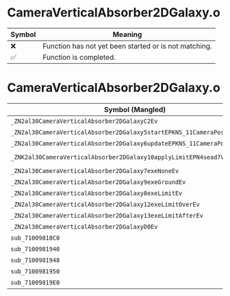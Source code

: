 # CameraVerticalAbsorber2DGalaxy.o
| Symbol | Meaning 
| ------------- | ------------- 
| :x: | Function has not yet been started or is not matching. 
| :white_check_mark: | Function is completed. 


# CameraVerticalAbsorber2DGalaxy.o
| Symbol (Mangled) | Symbol (Demangled) | Decompiled? |
| ------------- |  ------------- | ------------- |
| `_ZN2al30CameraVerticalAbsorber2DGalaxyC2Ev` | `al::CameraVerticalAbsorber2DGalaxy::CameraVerticalAbsorber2DGalaxy(void)` | :x: |
| `_ZN2al30CameraVerticalAbsorber2DGalaxy5startEPKNS_11CameraPoserE` | `al::CameraVerticalAbsorber2DGalaxy::start(al::CameraPoser const*)` | :x: |
| `_ZN2al30CameraVerticalAbsorber2DGalaxy6updateEPKNS_11CameraPoserE` | `al::CameraVerticalAbsorber2DGalaxy::update(al::CameraPoser const*)` | :x: |
| `_ZNK2al30CameraVerticalAbsorber2DGalaxy10applyLimitEPN4sead7Vector3IfEE` | `al::CameraVerticalAbsorber2DGalaxy::applyLimit(sead::Vector3<float> *)const` | :x: |
| `_ZN2al30CameraVerticalAbsorber2DGalaxy7exeNoneEv` | `al::CameraVerticalAbsorber2DGalaxy::exeNone(void)` | :x: |
| `_ZN2al30CameraVerticalAbsorber2DGalaxy9exeGroundEv` | `al::CameraVerticalAbsorber2DGalaxy::exeGround(void)` | :x: |
| `_ZN2al30CameraVerticalAbsorber2DGalaxy8exeLimitEv` | `al::CameraVerticalAbsorber2DGalaxy::exeLimit(void)` | :x: |
| `_ZN2al30CameraVerticalAbsorber2DGalaxy12exeLimitOverEv` | `al::CameraVerticalAbsorber2DGalaxy::exeLimitOver(void)` | :x: |
| `_ZN2al30CameraVerticalAbsorber2DGalaxy13exeLimitAfterEv` | `al::CameraVerticalAbsorber2DGalaxy::exeLimitAfter(void)` | :x: |
| `_ZN2al30CameraVerticalAbsorber2DGalaxyD0Ev` | `al::CameraVerticalAbsorber2DGalaxy::~CameraVerticalAbsorber2DGalaxy()` | :x: |
| `sub_71009818C0` | `` | :x: |
| `sub_7100981940` | `` | :x: |
| `sub_7100981948` | `` | :x: |
| `sub_7100981950` | `` | :x: |
| `sub_71009819E0` | `` | :x: |
